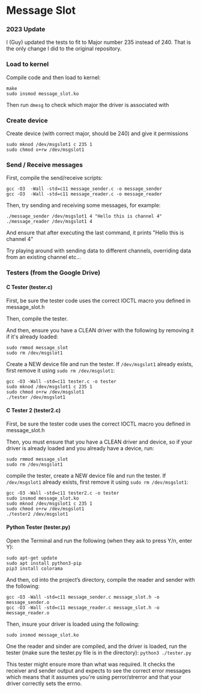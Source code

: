 # Message Slot

### 2023 Update

I (Guy) updated the tests to fit to Major number 235 instead of 240.
That is the only change I did to the original repository.

### Load to kernel
Compile code and then load to kernel:

```
make
sudo insmod message_slot.ko
```
Then run `dmesg` to check which major the driver is associated with
### Create device
Create device (with correct major, should be 240) and give it permissions
```
sudo mknod /dev/msgslot1 c 235 1
sudo chmod o+rw /dev/msgslot1
```
### Send / Receive messages
First, compile the send/receive scripts:
```
gcc -O3  -Wall -std=c11 message_sender.c -o message_sender
gcc -O3  -Wall -std=c11 message_reader.c -o message_reader
```

Then, try sending and receiving some messages, for example:
```
./message_sender /dev/msgslot1 4 "Hello this is channel 4"
./message_reader /dev/msgslot1 4
```
And ensure that after executing the last command, it prints "Hello this is channel 4"

Try playing around with sending data to different channels, overriding data from an existing channel etc...

### Testers (from the Google Drive) 
#### C Tester (tester.c)
First, be sure the tester code uses the correct IOCTL macro you defined in message_slot.h

Then, compile the tester.
 
And then, ensure you have a CLEAN driver with the following by removing it if it's already loaded:
```
sudo rmmod message_slot
sudo rm /dev/msgslot1
```
Create a NEW device file and run the tester. If `/dev/msgslot1` already exists, first remove it using `sudo rm /dev/msgslot1`: 

```
gcc -O3 -Wall -std=c11 tester.c -o tester
sudo mknod /dev/msgslot1 c 235 1
sudo chmod o+rw /dev/msgslot1
./tester /dev/msgslot1
```

#### C Tester 2 (tester2.c)
First, be sure the tester code uses the correct IOCTL macro you defined in message_slot.h

Then, you must ensure that you have a CLEAN driver and device, so if your driver is already loaded and you already have a device, run:
```
sudo rmmod message_slot
sudo rm /dev/msgslot1
```
compile the tester, create a NEW device file and run the tester. If `/dev/msgslot1` already exists, first remove it using `sudo rm /dev/msgslot1`: 

```
gcc -O3 -Wall -std=c11 tester2.c -o tester
sudo insmod message_slot.ko
sudo mknod /dev/msgslot1 c 235 1
sudo chmod o+rw /dev/msgslot1
./tester2 /dev/msgslot1
```

#### Python Tester (tester.py)
Open the Terminal and run the following (when they ask to press Y/n, enter Y):
```
sudo apt-get update
sudo apt install python3-pip
pip3 install colorama
```


And then, cd into the project’s directory, compile the reader and sender with the following:
```
gcc -O3 -Wall -std=c11 message_sender.c message_slot.h -o message_sender.o
gcc -O3 -Wall -std=c11 message_reader.c message_slot.h -o message_reader.o
```

Then, insure your driver is loaded using the following:
```
sudo insmod message_slot.ko
```

One the reader and sinder are compiled, and the driver is loaded, run the tester (make sure the tester.py file is in the directory):
`python3 ./tester.py`

This tester might ensure more than what was required. It checks the receiver and sender output and expects to
see the correct error messages which means that it assumes you're using perror/strerror
and that your driver correctly sets the errno.
